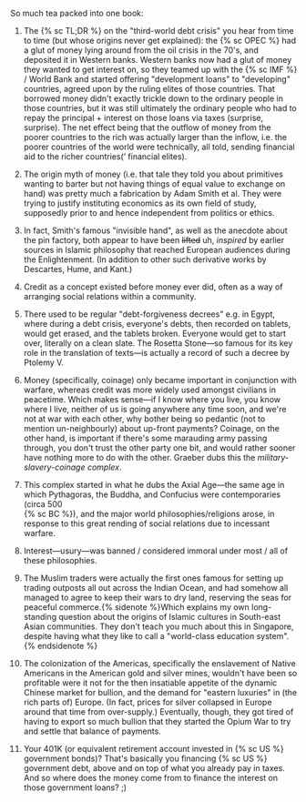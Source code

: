 ---
---

So much tea packed into one book:

1.  The {% sc TL;DR %} on the "third-world debt crisis" you hear from time to
    time (but whose origins never get explained): the {% sc OPEC %} had a glut
    of money lying around from the oil crisis in the 70's, and deposited it in
    Western banks. Western banks now had a glut of money they wanted to get
    interest on, so they teamed up with the {% sc IMF %} / World Bank and
    started offering "development loans" to "developing" countries, agreed
    upon by the ruling elites of those countries. That borrowed money didn't
    exactly trickle down to the ordinary people in those countries, but it was
    still ultimately the ordinary people who had to repay the principal +
    interest on those loans via taxes (surprise, surprise). The net effect
    being that the outflow of money from the poorer countries to the rich was
    actually larger than the inflow, i.e. the poorer countries of the world
    were technically, all told, sending financial aid to the richer
    countries(’ financial elites).

1.  The origin myth of money (i.e. that tale they told you about primitives
    wanting to barter but not having things of equal value to exchange on
    hand) was pretty much a fabrication by Adam Smith et al. They were trying
    to justify instituting economics as its own field of study, supposedly
    prior to and hence independent from politics or ethics.

1.  In fact, Smith's famous "invisible hand", as well as the anecdote about
    the pin factory, both appear to have been ~~lifted~~ uh, _inspired_ by
    earlier sources in Islamic philosophy that reached European audiences
    during the Enlightenment. (In addition to other such derivative works by
    Descartes, Hume, and Kant.)

1.  Credit as a concept existed before money ever did, often as a way of
    arranging social relations within a community.

1.  There used to be regular "debt-forgiveness decrees" e.g. in Egypt, where
    during a debt crisis, everyone's debts, then recorded on tablets, would
    get erased, and the tablets broken. Everyone would get to start over,
    literally on a clean slate. The Rosetta Stone—so famous for its key role
    in the translation of texts—is actually a record of such a decree by
    Ptolemy V.

1.  Money (specifically, coinage) only became important in conjunction with
    warfare, whereas credit was more widely used amongst civilians in
    peacetime. Which makes sense—if I know where you live, you know where I
    live, neither of us is going anywhere any time soon, and we're not at war
    with each other, why bother being so pedantic (not to mention
    un-neighbourly) about up-front payments? Coinage, on the other hand, is
    important if there's some marauding army passing through, you don't trust
    the other party one bit, and would rather sooner have nothing more to do
    with the other. Graeber dubs this the _military-slavery-coinage complex_.

1.  This complex started in what he dubs the Axial Age—the same age in which
    Pythagoras, the Buddha, and Confucius were contemporaries (circa 500    
    {% sc BC %}), and the major world philosophies/religions arose, in
    response to this great rending of social relations due to incessant
    warfare.

1.  Interest—usury—was banned / considered immoral under most / all of these
    philosophies.

1.  The Muslim traders were actually the first ones famous for setting up
    trading outposts all out across the Indian Ocean, and had somehow all
    managed to agree to keep their wars to dry land, reserving the seas for
    peaceful commerce.{% sidenote %}Which explains my own long-standing
    question about the origins of Islamic cultures in South-east Asian
    communities. They don't teach you much about this in Singapore, despite
    having what they like to call a "world-class education system".{%
    endsidenote %}

1.  The colonization of the Americas, specifically the enslavement of Native
    Americans in the American gold and silver mines, wouldn't have been so
    profitable were it not for the then insatiable appetite of the dynamic
    Chinese market for bullion, and the demand for "eastern luxuries" in (the
    rich parts of) Europe. (In fact, prices for silver collapsed in Europe
    around that time from over-supply.) Eventually, though, they got tired of
    having to export so much bullion that they started the Opium War to try
    and settle that balance of payments.

1.  Your 401K (or equivalent retirement account invested in {% sc US %}
    government bonds)? That's basically you financing {% sc US %} government
    debt, above and on top of what you already pay in taxes. And so where does
    the money come from to finance the interest on those government loans? ;)
